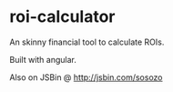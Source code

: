 # roi-calculator

An skinny financial tool to calculate ROIs.

Built with angular.

Also on JSBin @ http://jsbin.com/sosozo
